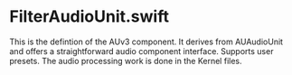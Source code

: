 # FilterAudioUnit.swift

This is the defintion of the AUv3 component. It derives from AUAudioUnit and offers a straightforward audio
component interface. Supports user presets. The audio processing work is done in the Kernel files.
